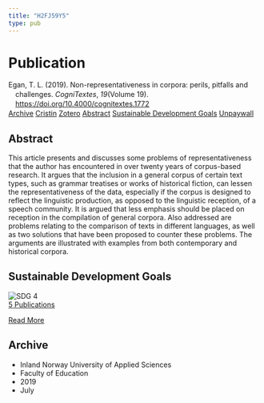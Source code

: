 ```yaml
---
title: "H2FJ59Y5"
type: pub
---
```

<h1>Publication</h1>
<article id="csl-bib-container-H2FJ59Y5" class="csl-bib-container">
  <div class="csl-bib-body" style="line-height: 1.35; padding-left: 1em; text-indent:-1em;">
  <div class="csl-entry">Egan, T. L. (2019). Non-representativeness in corpora: perils, pitfalls and challenges. <i>CogniTextes</i>, <i>19</i>(Volume 19). <a href="https://doi.org/10.4000/cognitextes.1772">https://doi.org/10.4000/cognitextes.1772</a></div>
</div>
  <div class="csl-bib-buttons">
    <a href="#taxonomy-article-H2FJ59Y5" class="csl-bib-button">Archive</a>
    <a href="https://app.cristin.no/results/show.jsf?id=1710767" alt="Cristin URL" class="csl-bib-button">Cristin</a>
    <a href="http://zotero.org/groups/5402882/items/H2FJ59Y5" alt="Zotero URL" class="csl-bib-button">Zotero</a>
    <a href="#abstract-article-H2FJ59Y5" class="csl-bib-button">Abstract</a>
    <a href="#sdg-article-H2FJ59Y5" class="csl-bib-button">Sustainable Development Goals</a>
    <a href="https://doi.org/10.4000/cognitextes.1772" class="csl-bib-button">Unpaywall</a>
  </div>
  <div id="csl-bib-meta-container-H2FJ59Y5"></div>
</article>
<div id="csl-bib-meta-H2FJ59Y5" class="csl-bib-meta">
  <article id="abstract-article-H2FJ59Y5" class="abstract-article">
    <h1>Abstract</h1>
    This article presents and discusses some problems of representativeness that the author has encountered in over twenty years of corpus-based research. It argues that the inclusion in a general corpus of certain text types, such as grammar treatises or works of historical fiction, can lessen the representativeness of the data, especially if the corpus is designed to reflect the linguistic production, as opposed to the linguistic reception, of a speech community. It is argued that less emphasis should be placed on reception in the compilation of general corpora. Also addressed are problems relating to the comparison of texts in different languages, as well as two solutions that have been proposed to counter these problems. The arguments are illustrated with examples from both contemporary and historical corpora.
  </article>
  <article id="sdg-article-H2FJ59Y5" class="sdg-article">
    <h1>Sustainable Development Goals</h1>
    <div class="sdg-container"><div id="sdg4" class="sdg"> <img src="{{< params subfolder >}}images/sdg/sdg04_en.png" class="image" alt="SDG 4"> <div class="sdg-overlay"> <a href="{{< params subfolder >}}en/archive/?sdg=4#archive" class="sdg-publication-count"><span>5</span> Publications</a> <p><a href="https://sdgs.un.org/goals/goal4" class="sdg-read-more">Read More</a></p> </div> </div></div>
  </article>
  <article id="taxonomy-article-H2FJ59Y5" class="taxonomy-article">
    <h1>Archive</h1>
    <ul>
      <li>Inland Norway University of Applied Sciences</li>
      <li>Faculty of Education</li>
      <li>2019</li>
      <li>July</li>
    </ul>
  </article>
</div>
